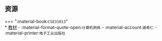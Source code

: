 ## 资源  
=== ":material-book:`CSE31013`"  
    * [教材](http://api.xtaoa.com/api/lanzou.php?url=https://cqu-openlib.lanzout.com/iXv8U28wz3of&type=down) - :material-format-quote-open:`计算机网络` - :material-account:`谢希仁` - :material-printer:`电子工业出版社`  